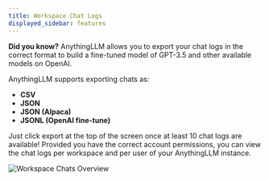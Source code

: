 ```yaml
---
title: Workspace Chat Logs
displayed_sidebar: features
---
```


**Did you know?** AnythingLLM allows you to export your chat logs in the correct format to build a fine-tuned model of GPT-3.5 and other available models on OpenAI.

AnythingLLM supports exporting chats as:

- **CSV**
- **JSON**
- **JSON (Alpaca)**
- **JSONL (OpenAI fine-tune)**

Just click export at the top of the screen once at least 10 chat logs are available! Provided you have the correct account permissions, you can view the chat logs per workspace and per user of your AnythingLLM instance.

![Workspace Chats Overview](/img/workspace-chats.png)

